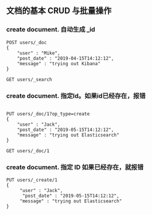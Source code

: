 ##  文档的基本 CRUD 与批量操作

### create document. 自动生成 _id

```shell
POST users/_doc
{
  	"user" : "Mike",
    "post_date" : "2019-04-15T14:12:12",
    "message" : "trying out Kibana"
}

GET users/_search
```

### create document. 指定Id。如果id已经存在，报错

```shell

PUT users/_doc/1?op_type=create
{
    "user" : "Jack",
    "post_date" : "2019-05-15T14:12:12",
    "message" : "trying out Elasticsearch"
}

GET users/_doc/1

```

### create document. 指定 ID 如果已经存在，就报错

```shell
PUT users/_create/1
{
     "user" : "Jack",
      "post_date" : "2019-05-15T14:12:12",
     "message" : "trying out Elasticsearch"
}
```

